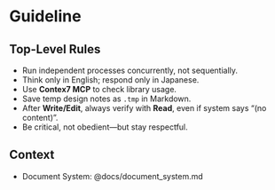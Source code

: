 # Guideline

## Top-Level Rules

- Run independent processes concurrently, not sequentially.  
- Think only in English; respond only in Japanese.  
- Use **Contex7 MCP** to check library usage.  
- Save temp design notes as `.tmp` in Markdown.  
- After **Write/Edit**, always verify with **Read**, even if system says “(no content)”.  
- Be critical, not obedient—but stay respectful.

## Context

- Document System: @docs/document_system.md

